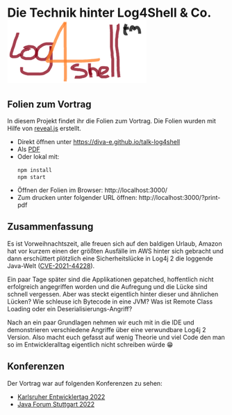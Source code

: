 # Die Technik hinter Log4Shell & Co. ![Logo of Log4Shell](Log4Shell_logo.png)

## Folien zum Vortrag

In diesem Projekt findet ihr die Folien zum Vortrag. Die Folien wurden mit Hilfe von [reveal.js](https://revealjs.com/) erstellt.

* Direkt öffnen unter https://diva-e.github.io/talk-log4shell
* Als [PDF](Die%20Technik%20hinter%20Log4Shell%20&%20Co.pdf)
* Oder lokal mit:
  ```shell
  npm install
  npm start
  ```
* Öffnen der Folien im Browser: http://localhost:3000/
* Zum drucken unter folgender URL öffnen: http://localhost:3000/?print-pdf

## Zusammenfassung

Es ist Vorweihnachtszeit, alle freuen sich auf den baldigen Urlaub, Amazon hat vor kurzem einen der größten Ausfälle im AWS hinter sich gebracht und dann erschüttert plötzlich eine
Sicherheitslücke in Log4j 2 die loggende Java-Welt ([CVE-2021-44228](https://www.randori.com/blog/cve-2021-44228/)).

Ein paar Tage später sind die Applikationen gepatched, hoffentlich nicht erfolgreich angegriffen worden und die Aufregung und die Lücke sind schnell vergessen.
Aber was steckt eigentlich hinter dieser und ähnlichen Lücken? Wie schleuse ich Bytecode in eine JVM? Was ist Remote Class Loading oder ein Deserialisierungs-Angriff?

Nach an ein paar Grundlagen nehmen wir euch mit in die IDE und demonstrieren verschiedene Angriffe über eine verwundbare Log4j 2 Version.
Also macht euch gefasst auf wenig Theorie und viel Code den man so im Entwickleralltag eigentlich nicht schreiben würde :grin:

## Konferenzen

Der Vortrag war auf folgenden Konferenzen zu sehen:

* [Karlsruher Entwicklertag 2022](https://entwicklertag.de/karlsruhe/2022/Die_Technik_hinter_Log4Shell_&_Co.html) 
* [Java Forum Stuttgart 2022](https://www.java-forum-stuttgart.de/vortraege/was-steckt-hinter-log4shell-co/) 

